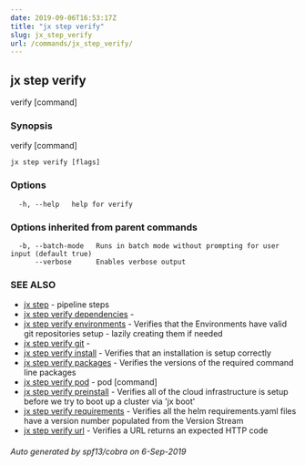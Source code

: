 ```yaml
---
date: 2019-09-06T16:53:17Z
title: "jx step verify"
slug: jx_step_verify
url: /commands/jx_step_verify/
---
```

## jx step verify

verify [command]

### Synopsis

verify [command]

```
jx step verify [flags]
```

### Options

```
  -h, --help   help for verify
```

### Options inherited from parent commands

```
  -b, --batch-mode   Runs in batch mode without prompting for user input (default true)
      --verbose      Enables verbose output
```

### SEE ALSO

* [jx step](/commands/jx_step/)	 - pipeline steps
* [jx step verify dependencies](/commands/jx_step_verify_dependencies/)	 - 
* [jx step verify environments](/commands/jx_step_verify_environments/)	 - Verifies that the Environments have valid git repositories setup - lazily creating them if needed
* [jx step verify git](/commands/jx_step_verify_git/)	 - 
* [jx step verify install](/commands/jx_step_verify_install/)	 - Verifies that an installation is setup correctly
* [jx step verify packages](/commands/jx_step_verify_packages/)	 - Verifies the versions of the required command line packages
* [jx step verify pod](/commands/jx_step_verify_pod/)	 - pod [command]
* [jx step verify preinstall](/commands/jx_step_verify_preinstall/)	 - Verifies all of the cloud infrastructure is setup before we try to boot up a cluster via 'jx boot'
* [jx step verify requirements](/commands/jx_step_verify_requirements/)	 - Verifies all the helm requirements.yaml files have a version number populated from the Version Stream
* [jx step verify url](/commands/jx_step_verify_url/)	 - Verifies a URL returns an expected HTTP code

###### Auto generated by spf13/cobra on 6-Sep-2019
